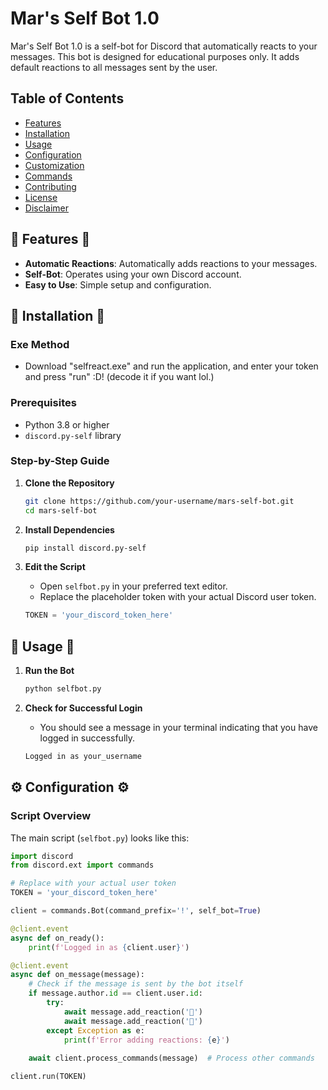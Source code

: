 # Mar's Self Bot 1.0

Mar's Self Bot 1.0 is a self-bot for Discord that automatically reacts to your messages. This bot is designed for educational purposes only. It adds default reactions to all messages sent by the user.

## Table of Contents

- [Features](#features)
- [Installation](#installation)
- [Usage](#usage)
- [Configuration](#configuration)
- [Customization](#customization)
- [Commands](#commands)
- [Contributing](#contributing)
- [License](#license)
- [Disclaimer](#disclaimer)

## 🌟 **Features** 🌟

- **Automatic Reactions**: Automatically adds reactions to your messages.
- **Self-Bot**: Operates using your own Discord account.
- **Easy to Use**: Simple setup and configuration.

## 🔧 **Installation** 🔧

###  Exe Method
- Download "selfreact.exe" and run the application, and enter your token and press "run" :D!
    (decode it if you want lol.)

### Prerequisites

- Python 3.8 or higher
- `discord.py-self` library

### Step-by-Step Guide

1. **Clone the Repository**
    ```sh
    git clone https://github.com/your-username/mars-self-bot.git
    cd mars-self-bot
    ```

2. **Install Dependencies**
    ```sh
    pip install discord.py-self
    ```

3. **Edit the Script**
    - Open `selfbot.py` in your preferred text editor.
    - Replace the placeholder token with your actual Discord user token.

    ```python
    TOKEN = 'your_discord_token_here'
    ```

## 🚀 **Usage** 🚀

1. **Run the Bot**

    ```sh
    python selfbot.py
    ```

2. **Check for Successful Login**
    - You should see a message in your terminal indicating that you have logged in successfully.

    ```sh
    Logged in as your_username
    ```

## ⚙️ **Configuration** ⚙️

### Script Overview

The main script (`selfbot.py`) looks like this:

```python
import discord
from discord.ext import commands

# Replace with your actual user token
TOKEN = 'your_discord_token_here'

client = commands.Bot(command_prefix='!', self_bot=True)

@client.event
async def on_ready():
    print(f'Logged in as {client.user}')

@client.event
async def on_message(message):
    # Check if the message is sent by the bot itself
    if message.author.id == client.user.id:
        try:
            await message.add_reaction('💚')
            await message.add_reaction('🍍')
        except Exception as e:
            print(f'Error adding reactions: {e}')
    
    await client.process_commands(message)  # Process other commands

client.run(TOKEN)
